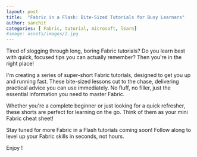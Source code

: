 ```yaml
---
layout: post
title:  "Fabric in a Flash: Bite-Sized Tutorials for Busy Learners"
author: sanchit
categories: [ Fabric, tutorial, microsoft, learn]
#image: assets/images/2.jpg
---
```


Tired of slogging through long, boring Fabric tutorials?  Do you learn best with quick, focused tips you can actually remember?  Then you're in the right place!

I'm creating a series of super-short Fabric tutorials, designed to get you up and running fast.  These bite-sized lessons cut to the chase, delivering practical advice you can use immediately.  No fluff, no filler, just the essential information you need to master Fabric.

Whether you're a complete beginner or just looking for a quick refresher, these shorts are perfect for learning on the go.  Think of them as your mini Fabric cheat sheet!

Stay tuned for more Fabric in a Flash tutorials coming soon!  Follow along to level up your Fabric skills in seconds, not hours.


Enjoy !